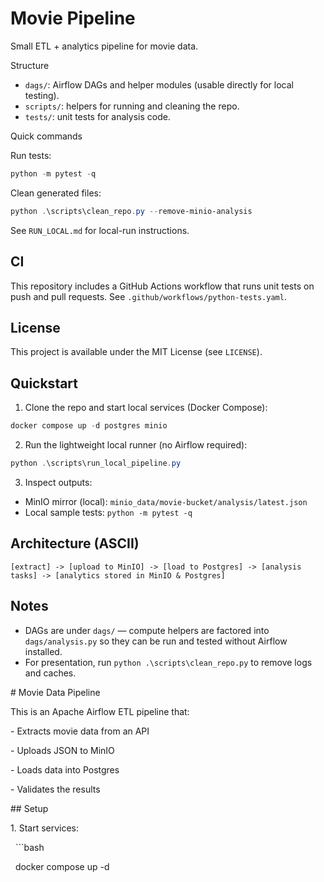 # Movie Pipeline

Small ETL + analytics pipeline for movie data.

Structure

- `dags/`: Airflow DAGs and helper modules (usable directly for local testing).
- `scripts/`: helpers for running and cleaning the repo.
- `tests/`: unit tests for analysis code.

Quick commands

Run tests:

```powershell
python -m pytest -q
```

Clean generated files:

```powershell
python .\scripts\clean_repo.py --remove-minio-analysis
```

See `RUN_LOCAL.md` for local-run instructions.

CI
--
This repository includes a GitHub Actions workflow that runs unit tests on push and pull requests. See `.github/workflows/python-tests.yaml`.

License
--
This project is available under the MIT License (see `LICENSE`).

Quickstart
--
1. Clone the repo and start local services (Docker Compose):

```powershell
docker compose up -d postgres minio
```

2. Run the lightweight local runner (no Airflow required):

```powershell
python .\scripts\run_local_pipeline.py
```

3. Inspect outputs:
- MinIO mirror (local): `minio_data/movie-bucket/analysis/latest.json`
- Local sample tests: `python -m pytest -q`

Architecture (ASCII)
--
	[extract] -> [upload to MinIO] -> [load to Postgres] -> [analysis tasks] -> [analytics stored in MinIO & Postgres]

Notes
--
- DAGs are under `dags/` — compute helpers are factored into `dags/analysis.py` so they can be run and tested without Airflow installed.
- For presentation, run `python .\scripts\clean_repo.py` to remove logs and caches.


\# Movie Data Pipeline



This is an Apache Airflow ETL pipeline that:

\- Extracts movie data from an API

\- Uploads JSON to MinIO

\- Loads data into Postgres

\- Validates the results



\## Setup

1\. Start services:

&nbsp;  ```bash

&nbsp;  docker compose up -d



